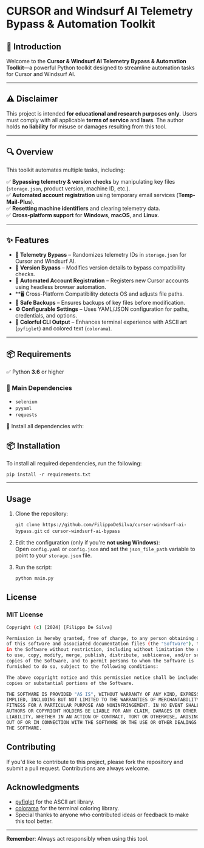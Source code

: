 # CURSOR and Windsurf AI Telemetry Bypass & Automation Toolkit

## 🚀 Introduction

Welcome to the **Cursor & Windsurf AI Telemetry Bypass & Automation Toolkit**—a powerful Python toolkit designed to streamline automation tasks for Cursor and Windsurf AI.

---

## ⚠️ Disclaimer

This project is intended **for educational and research purposes only**. Users must comply with all applicable **terms of service** and **laws**. The author holds **no liability** for misuse or damages resulting from this tool.

---

## 🔍 Overview

This toolkit automates multiple tasks, including:

✅ **Bypassing telemetry & version checks** by manipulating key files (`storage.json`, product version, machine ID, etc.).  
✅ **Automated account registration** using temporary email services (**Temp-Mail-Plus**).  
✅ **Resetting machine identifiers** and clearing telemetry data.  
✅ **Cross-platform support** for **Windows**, **macOS**, and **Linux**.  

---

## ✨ Features

- **📡 Telemetry Bypass** – Randomizes telemetry IDs in `storage.json` for Cursor and Windsurf AI.  
- **🔄 Version Bypass** – Modifies version details to bypass compatibility checks.  
- **🤖 Automated Account Registration** – Registers new Cursor accounts using headless browser automation.  
- **🖥️ Cross-Platform Compatibility detects OS and adjusts file paths.  
- **📁 Safe Backups** – Ensures backups of key files before modification.  
- **⚙️ Configurable Settings** – Uses YAML/JSON configuration for paths, credentials, and options.  
- **🎨 Colorful CLI Output** – Enhances terminal experience with ASCII art (`pyfiglet`) and colored text (`colorama`).  

---

## 📦 Requirements

✅ Python **3.6** or higher  

### 🔗 Main Dependencies  

- `selenium`  
- `pyyaml`  
- `requests`   

📌 Install all dependencies with:
## 📦 Installation

To install all required dependencies, run the following:

`pip install -r requirements.txt`

---

## Usage

1. Clone the repository:

   `git clone https://github.com/FilippoDeSilva/cursor-windsurf-ai-bypass.git`
    `cd cursor-windsurf-ai-bypass`

2. Edit the configuration (only if you're **not using Windows**):  
   Open `config.yaml` or `config.json` and set the `json_file_path` variable to point to your `storage.json` file.

3. Run the script:

    ```bash
    python main.py
    ```

## License

### MIT License
```bash
Copyright (c) [2024] [Filippo De Silva]

Permission is hereby granted, free of charge, to any person obtaining a copy
of this software and associated documentation files (the "Software"), to deal
in the Software without restriction, including without limitation the rights
to use, copy, modify, merge, publish, distribute, sublicense, and/or sell
copies of the Software, and to permit persons to whom the Software is
furnished to do so, subject to the following conditions:

The above copyright notice and this permission notice shall be included in all
copies or substantial portions of the Software.

THE SOFTWARE IS PROVIDED "AS IS", WITHOUT WARRANTY OF ANY KIND, EXPRESS OR
IMPLIED, INCLUDING BUT NOT LIMITED TO THE WARRANTIES OF MERCHANTABILITY,
FITNESS FOR A PARTICULAR PURPOSE AND NONINFRINGEMENT. IN NO EVENT SHALL THE
AUTHORS OR COPYRIGHT HOLDERS BE LIABLE FOR ANY CLAIM, DAMAGES OR OTHER
LIABILITY, WHETHER IN AN ACTION OF CONTRACT, TORT OR OTHERWISE, ARISING FROM,
OUT OF OR IN CONNECTION WITH THE SOFTWARE OR THE USE OR OTHER DEALINGS IN
THE SOFTWARE.
```

## Contributing

If you'd like to contribute to this project, please fork the repository and submit a pull request. Contributions are always welcome.

## Acknowledgments

- [pyfiglet](https://github.com/pwaller/pyfiglet) for the ASCII art library.
- [colorama](https://github.com/tartley/colorama) for the terminal coloring library.
- Special thanks to anyone who contributed ideas or feedback to make this tool better.

---

**Remember**: Always act responsibly when using this tool.